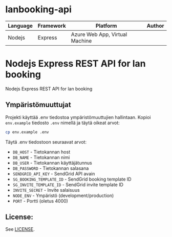 # lanbooking-api

| Language | Framework | Platform                       | Author |
| -------- | --------- | ------------------------------ | ------ |
| Nodejs   | Express   | Azure Web App, Virtual Machine |        |

# Nodejs Express REST API for lan booking

Nodejs Express REST API for lan booking

## Ympäristömuuttujat

Projekti käyttää .env tiedostoa ympäristömuuttujien hallintaan. Kopioi `env.example` tiedosto `.env` nimellä ja täytä oikeat arvot:

```bash
cp env.example .env
```

Täytä .env tiedostoon seuraavat arvot:

- `DB_HOST` - Tietokannan host
- `DB_NAME` - Tietokannan nimi
- `DB_USER` - Tietokannan käyttäjätunnus
- `DB_PASSWORD` - Tietokannan salasana
- `SENDGRID_API_KEY` - SendGrid API avain
- `SG_BOOKING_TEMPLATE_ID` - SendGrid booking template ID
- `SG_INVITE_TEMPLATE_ID` - SendGrid invite template ID
- `INVITE_SECRET` - Invite salaisuus
- `NODE_ENV` - Ympäristö (development/production)
- `PORT` - Portti (oletus 4000)

## License:

See [LICENSE](LICENSE).
